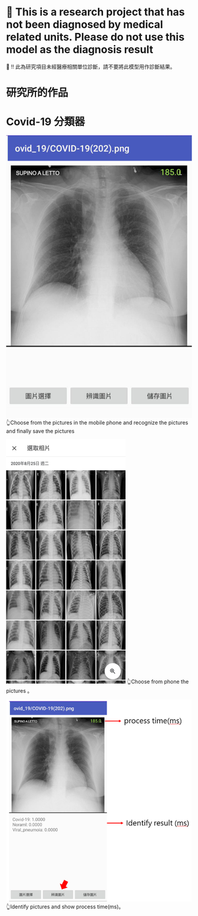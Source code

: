 # 🔴 This is a research project that has not been diagnosed by medical related units. Please do not use this model as the diagnosis result
 🔴 !! 此為研究項目未經醫療相關單位診斷，請不要將此模型用作診斷結果。
# 研究所的作品

# Covid-19 分類器
![This is a alt text.](/images/COVIDI.png "This is a sample image.")
 👆Choose from the pictures in the mobile phone and recognize the pictures and finally save the pictures
 
 ![This is a alt text.](/images/COVIDII.png "This is a sample image.")
 👆Choose from phone the pictures 。
 
  ![This is a alt text.](/images/COVIDIII.png "This is a sample image.")
 👆Identify pictures  and show process time(ms)。

  



